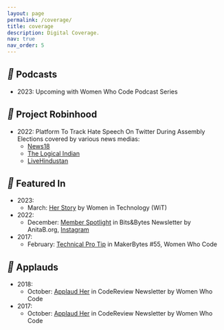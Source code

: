 ```yaml
---
layout: page
permalink: /coverage/
title: coverage
description: Digital Coverage.
nav: true
nav_order: 5
---
```


## <i style='font-size:24px' class='fas' style='color: green'>&#xf3c9;</i> Podcasts
* 2023: Upcoming with Women Who Code Podcast Series

## <i style='font-size:24px' class='fas' style='color: green'>&#xf02e;</i> Project Robinhood
* 2022: Platform To Track Hate Speech On Twitter During Assembly Elections covered by various news medias: 
	* [News18](https://www.news18.com/news/education-career/iiit-delhi-students-create-platform-to-track-hate-speech-during-elections-say-most-hateful-tweets-from-up-4803488.html)
	* [The Logical Indian](https://thelogicalindian.com/trending/delhi-students-track-hate-speech-twitter-assembly-elections-34130)
	* [LiveHindustan](https://www.livehindustan.com/ncr/story-iiit-delhi-robinhood-software-will-stop-hate-speech-on-social-media-know-how-it-works-and-what-is-its-accuracy-percentage-6525665.html)

## <i style='font-size:24px' class='fas' style='color: green'>&#xf10d;</i> Featured In
* 2023:
	* March: [Her Story](https://mywit.org/wit-her-story-sarah-masud/) by Women in Technology (WiT) 
* 2022:
	* December: [Member Spotlight](https://t.e2ma.net/message/uffqwg/ef4wsk) in Bits&Bytes Newsletter by AnitaB.org, [Instagram](https://www.instagram.com/p/CmFSNcsOujr/)
* 2017:
	* February: [Technical Pro Tip](https://us7.campaign-archive.com/?u=e75be710ba1a2eb0df9d82ca4&id=e32924067b&e=3df279c09c) in  MakerBytes #55, Women Who Code

## <i style='font-size:24px' class='fas' style='color: green'>&#xf559;</i> Applauds
* 2018:
	* October: [Applaud Her](https://mailchi.mp/3b807ec40c0a/d8icgiexg0-869769?e=3df279c09c) in CodeReview Newsletter by Women Who Code
* 2017:
	* October: [Applaud Her](https://mailchi.mp/womenwhocode/code-review-april-19th?e=3df279c09c) in CodeReview Newsletter by Women Who Code

